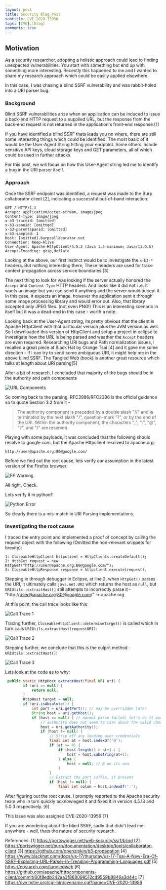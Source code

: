 ```yaml
---
layout: post
title: Security Blog Post 
subtitle: CVE-2020-13956
tags: [CVE],[blog]
comments: true
---
```


## Motivation
As a security researcher, adopting a holistic approach could lead to finding unexpected vulnerabilities. You start with something but end up with something more interesting. Recently this happened to me and I wanted to share my research approach which could be easily applied elsewhere. 

In this case, I was chasing a blind SSRF vulnerability and was rabbit-holed into a URI parser bug.

### Background

Blind SSRF vulnerabilities arise when an application can be induced to issue a back-end HTTP request to a supplied URL, but the response from the back-end request is not returned in the application's front-end response.[1]

If you have identified a blind SSRF thats leads you no where, there are still some interesting things which could be identified. The most basic of it would be the User-Agent String hitting your endpoint. Some others include sensitive API keys, cloud storage keys and GET parameters, all of which could be used in further attacks.

For this post, we will focus on how this User-Agent string led me to identify a bug in the URI parser itself. 

### Approach

Once the SSRF endpoint was identified, a request was made to the Burp collaborator client [2], indicating a successful out-of-band interaction: 

~~~
GET / HTTP/1.1
Accept: application/octet-stream, image/jpeg
Content-Type: image/jpeg
x-b3-traceid: [omitted]
x-b3-spanid: [omitted]
x-b3-parentspanid: [omitted]
x-b3-sampled: 1
Host: [omitted].burpcollaborator.net
Connection: Keep-Alive
User-Agent: Apache-HttpClient/4.5.2 (Java 1.5 minimum; Java/11.0.5)
Accept-Encoding: gzip,deflate 
~~~

Looking at the above, our first instinct would be to investigate the `x-b3-*` headers. But nothing interesting there, These headers are used for trace context propagation across service boundaries [3]

The next thing to look for was looking if the server actually honored the `Accept` and `Content-Type` HTTP headers. And looks like it did not i .e. it wants an image but you can send it anything and the server would accept it. In this case, it expects an image, however the application sent it through some image processing library and would error out. Also, that library accepted only JPEG files. (not even PNG!) This is an interesting scenario in itself but it was a dead-end in this case - worth a note.

Looking back at the User-Agent string, its pretty obvious that the client is Apache HttpClient with that particular version plus the JVM version as well. So I downloaded this version of HttpClient and setup a project in eclipse to investigate how the URL is being parsed and weather the `Accept` headers are even required. Researching URI bugs and Path normalization issues, I recalled a great piece at Black Hat by Orange Tsai [4] and it gave me some direction - if I can try to send some ambiguous URI, it might help me in the above blind SSRF. The Tangled Web (book) is another great resource which talks at length about URI parsing[5] 

After a bit of research, I concluded that majority of the bugs should be in the authority and path components

![URL Components](https://raw.githubusercontent.com/priyankn/priyankn.github.io/master/assets/img/URLComponents.JPG)

So coming back to the parsing, RFC3986/RFC2396 is the official guidance so to quote Section 3.2 from it - 

> The authority component is preceded by a double slash "//" and is terminated by the next slash "/", question-mark "?", or by the end of the URI.  Within the authority component, the characters ";", ":", "@", "?", and "/" are reserved.



Playing with some payloads, it was concluded that the following should resolve to google.com, but the Apache Httpclient resolved to apache.org: 

`http://user@apache.org:80@google.com/`

Before we find out the root cause, lets verify our assumption in the latest version of the Firefox browser:

![FF Warning](https://raw.githubusercontent.com/priyankn/priyankn.github.io/master/assets/img/FF_Warning.JPG)


All right, Check.

Lets verify it in python?

![Python Error](https://raw.githubusercontent.com/priyankn/priyankn.github.io/master/assets/img/urllib2_py.JPG)

So clearly there is a mis-match in URI Parsing implementations. 


### Investigating the root cause


I traced the entry point and implemented a proof of concept by calling the request object with the following (Omitted the non-relevant snippets for brevity):

~~~
1: CloseableHttpClient httpclient = HttpClients.createDefault();
2: HttpGet request = new HttpGet("http://user@apache.org:80@google.com/");
3: CloseableHttpResponse response = httpclient.execute(request). 
~~~

Stepping in through debugger in Eclipse, at line 2, when `HttpGet()` parses the URI, it ultimately calls `java.net.URI` which returns the host as `null`, but `URIUtils::extractHost()` still attempts to incorrectly parse it - "http://user@apache.org:80@google.com/"  -> apache.org

At this point, the call trace looks like this: 

![Call Trace 1](https://raw.githubusercontent.com/priyankn/priyankn.github.io/master/assets/img/calltrace1.JPG)

Tracing further, `CloseableHttpClient::determineTarget()` is called which in turn calls `URIUtils.extractHost(requestURI)`:

![Call Trace 2](https://raw.githubusercontent.com/priyankn/priyankn.github.io/master/assets/img/CallTRace2.JPG)

Stepping further, we conclude that this is the culprit method - `URIUtils::extractHost()`:

![Call Trace 3](https://raw.githubusercontent.com/priyankn/priyankn.github.io/master/assets/img/Call%20Trace%203.JPG)


Lets look at the code as to why: 

```java
 public static HttpHost extractHost(final URI uri) {
        if (uri == null) {
            return null;
        }
        HttpHost target = null;
        if (uri.isAbsolute()) {
            int port = uri.getPort(); // may be overridden later
            String host = uri.getHost();
            if (host == null) { // normal parse failed; let's do it ourselves
                // authority does not seem to care about the valid character-set for host names
                host = uri.getAuthority();
                if (host != null) {
                    // Strip off any leading user credentials
                    final int at = host.indexOf('@');
                    if (at >= 0) {
                        if (host.length() > at+1 ) {
                            host = host.substring(at+1);                         //After fetching the authority, the first '@' should be read from the far end and not the beginning.
                        } else {
                            host = null; // @ on its own
                        }
                    }
                    // Extract the port suffix, if present
                    if (host != null) {
                        final int colon = host.indexOf(':');
```

After figuring out the root cause, I promptly reported to the Apache security team who in turn quickly acknowleged it and fixed it in version 4.5.13 and 5.0.3 respectively. [6]

This issue was also assigned CVE-2020-13956 [7]

If you are wondering about the blind SSRF, sadly that didn't lead me anywhere - well, thats the nature of security research.

References:
[1] https://portswigger.net/web-security/ssrf/blind
[2] https://portswigger.net/burp/documentation/desktop/tools/collaborator-client
[3] https://github.com/openzipkin/b3-propagation
[4] https://www.blackhat.com/docs/us-17/thursday/us-17-Tsai-A-New-Era-Of-SSRF-Exploiting-URL-Parser-In-Trending-Programming-Languages.pdf
[5] https://nostarch.com/tangledweb
[6] https://github.com/apache/httpcomponents-client/commit/60f8edb242aa3f868098512cd9559b8846a3d44c
[7] https://cve.mitre.org/cgi-bin/cvename.cgi?name=CVE-2020-13956
